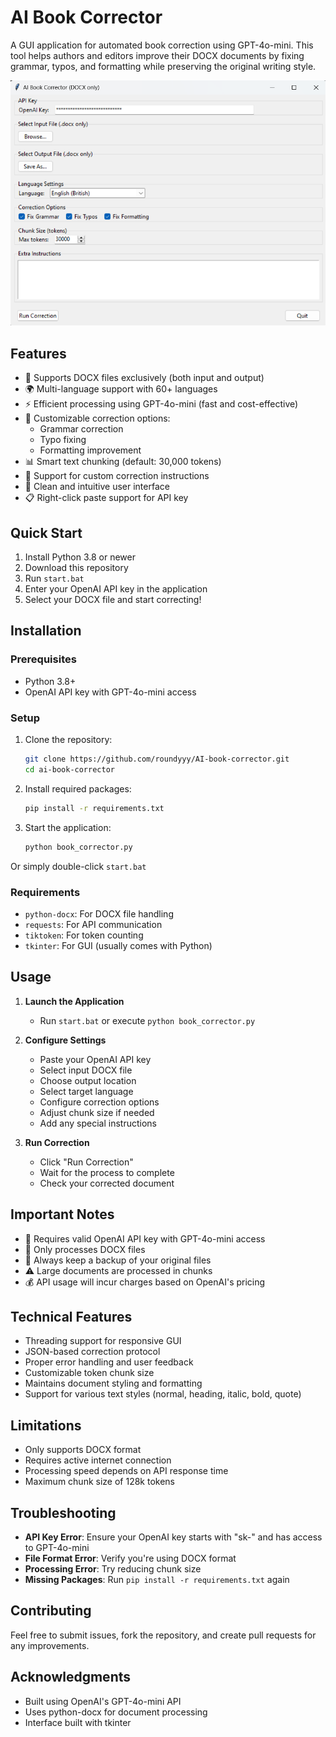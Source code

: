 # AI Book Corrector

A GUI application for automated book correction using GPT-4o-mini. This tool helps authors and editors improve their DOCX documents by fixing grammar, typos, and formatting while preserving the original writing style.

![AI Book Corrector Interface](./screenshot.png) 

## Features

- 📝 Supports DOCX files exclusively (both input and output)
- 🌍 Multi-language support with 60+ languages
- ⚡ Efficient processing using GPT-4o-mini (fast and cost-effective)
- 🔧 Customizable correction options:
  - Grammar correction
  - Typo fixing
  - Formatting improvement
- 📊 Smart text chunking (default: 30,000 tokens)
- 💬 Support for custom correction instructions
- 🎨 Clean and intuitive user interface
- 📋 Right-click paste support for API key

## Quick Start

1. Install Python 3.8 or newer
2. Download this repository
3. Run `start.bat`
4. Enter your OpenAI API key in the application
5. Select your DOCX file and start correcting!

## Installation

### Prerequisites

- Python 3.8+
- OpenAI API key with GPT-4o-mini access

### Setup

1. Clone the repository:
   ```bash
   git clone https://github.com/roundyyy/AI-book-corrector.git
   cd ai-book-corrector
   ```

2. Install required packages:
   ```bash
   pip install -r requirements.txt
   ```

3. Start the application:
   ```bash
   python book_corrector.py
   ```
   
Or simply double-click `start.bat`

### Requirements

- `python-docx`: For DOCX file handling
- `requests`: For API communication
- `tiktoken`: For token counting
- `tkinter`: For GUI (usually comes with Python)

## Usage

1. **Launch the Application**
   - Run `start.bat` or execute `python book_corrector.py`

2. **Configure Settings**
   - Paste your OpenAI API key
   - Select input DOCX file
   - Choose output location
   - Select target language
   - Configure correction options
   - Adjust chunk size if needed
   - Add any special instructions

3. **Run Correction**
   - Click "Run Correction"
   - Wait for the process to complete
   - Check your corrected document

## Important Notes

- 🔑 Requires valid OpenAI API key with GPT-4o-mini access
- 📄 Only processes DOCX files
- 💾 Always keep a backup of your original files
- ⚠️ Large documents are processed in chunks
- 💰 API usage will incur charges based on OpenAI's pricing

## Technical Features

- Threading support for responsive GUI
- JSON-based correction protocol
- Proper error handling and user feedback
- Customizable token chunk size
- Maintains document styling and formatting
- Support for various text styles (normal, heading, italic, bold, quote)

## Limitations

- Only supports DOCX format
- Requires active internet connection
- Processing speed depends on API response time
- Maximum chunk size of 128k tokens

## Troubleshooting

- **API Key Error**: Ensure your OpenAI key starts with "sk-" and has access to GPT-4o-mini
- **File Format Error**: Verify you're using DOCX format
- **Processing Error**: Try reducing chunk size
- **Missing Packages**: Run `pip install -r requirements.txt` again

## Contributing

Feel free to submit issues, fork the repository, and create pull requests for any improvements.


## Acknowledgments

- Built using OpenAI's GPT-4o-mini API
- Uses python-docx for document processing
- Interface built with tkinter

